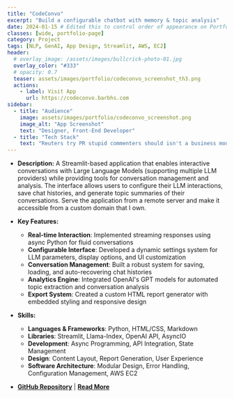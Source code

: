 ```yaml
---
title: "CodeConvo"
excerpt: "Build a configurable chatbot with memory & topic analysis"
date: 2024-01-15 # Edited this to control order of appearance on Portfolio collections
classes: [wide, portfolio-page]
category: Project
tags: [NLP, GenAI, App Design, Streamlit, AWS, EC2]
header:
  # overlay_image: /assets/images/bullcrick-photo-01.jpg
  overlay_color: "#333"
  # opacity: 0.7
  teaser: assets/images/portfolio/codeconvo_screenshot_th3.png
  actions:
    - label: Visit App
      url: https://codeconvo.barbhs.com
sidebar:
  - title: "Audience"
    image: assets/images/portfolio/codeconvo_screenshot.png
    image_alt: "App Screenshot"
    text: "Designer, Front-End Developer"
  - title: "Tech Stack"
    text: "Reuters try PR stupid commenters should isn't a business model"
---
```


- **Description:** A Streamlit-based application that enables interactive conversations with Large Language Models (supporting multiple LLM providers) while providing tools for conversation management and analysis. The interface allows users to configure their LLM interactions, save chat histories, and generate topic summaries of their conversations. Serve the application from a remote server and make it accessible from a custom domain that I own.  

- **Key Features:**
  - **Real-time Interaction**: Implemented streaming responses using async Python for fluid conversations
  - **Configurable Interface**: Developed a dynamic settings system for LLM parameters, display options, and UI customization
  - **Conversation Management**: Built a robust system for saving, loading, and auto-recovering chat histories
  - **Analytics Engine**: Integrated OpenAI's GPT models for automated topic extraction and conversation analysis
  - **Export System**: Created a custom HTML report generator with embedded styling and responsive design

- **Skills:** 
  - **Languages & Frameworks**: Python, HTML/CSS, Markdown
  - **Libraries**: Streamlit, Llama-Index, OpenAI API, AsyncIO
  - **Development**: Async Programming, API Integration, State Management
  - **Design**: Content Layout, Report Generation, User Experience
  - **Software Architecture**: Modular Design, Error Handling, Configuration Management, AWS EC2

- **[GitHub Repository](https://github.com/dagny099/agentic_rag_kg/)** | **[Read More](https://codeconvo.barbhs.com/)**
